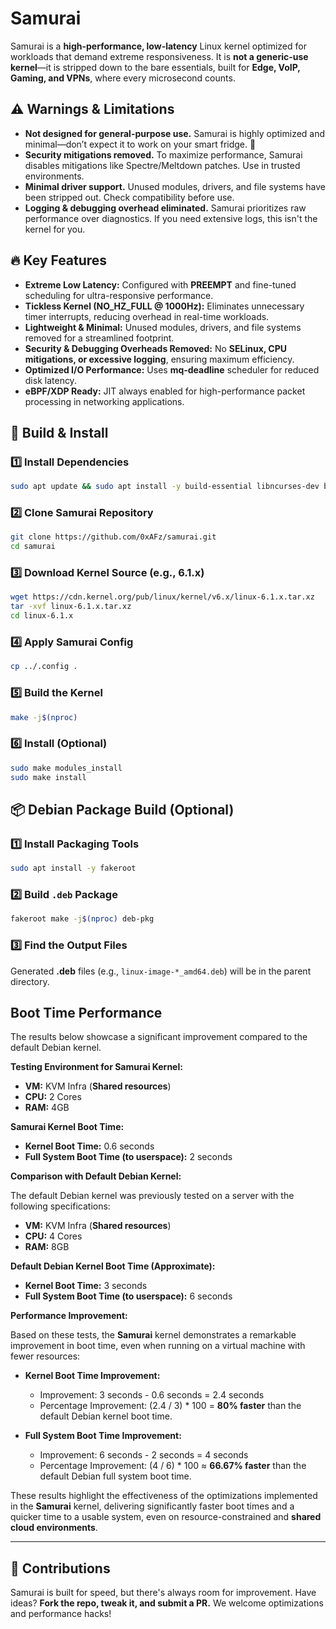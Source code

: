 # Samurai

Samurai is a **high-performance, low-latency** Linux kernel optimized for workloads that demand extreme responsiveness. It is **not a generic-use kernel**—it is stripped down to the bare essentials, built for **Edge, VoIP, Gaming, and VPNs**, where every microsecond counts.

## ⚠️ Warnings & Limitations

- **Not designed for general-purpose use.** Samurai is highly optimized and minimal—don’t expect it to work on your smart fridge. 🧊
- **Security mitigations removed.** To maximize performance, Samurai disables mitigations like Spectre/Meltdown patches. Use in trusted environments.
- **Minimal driver support.** Unused modules, drivers, and file systems have been stripped out. Check compatibility before use.
- **Logging & debugging overhead eliminated.** Samurai prioritizes raw performance over diagnostics. If you need extensive logs, this isn't the kernel for you.

## 🔥 Key Features

- **Extreme Low Latency:** Configured with **PREEMPT** and fine-tuned scheduling for ultra-responsive performance.
- **Tickless Kernel (NO_HZ_FULL @ 1000Hz):** Eliminates unnecessary timer interrupts, reducing overhead in real-time workloads.
- **Lightweight & Minimal:** Unused modules, drivers, and file systems removed for a streamlined footprint.
- **Security & Debugging Overheads Removed:** No **SELinux, CPU mitigations, or excessive logging**, ensuring maximum efficiency.
- **Optimized I/O Performance:** Uses **mq-deadline** scheduler for reduced disk latency.
- **eBPF/XDP Ready:** JIT always enabled for high-performance packet processing in networking applications.

## 🚀 Build & Install

### 1️⃣ Install Dependencies
```bash
sudo apt update && sudo apt install -y build-essential libncurses-dev bison flex libssl-dev libelf-dev bc dwarves pahole git
```

### 2️⃣ Clone Samurai Repository
```bash
git clone https://github.com/0xAFz/samurai.git
cd samurai
```

### 3️⃣ Download Kernel Source (e.g., 6.1.x)
```bash
wget https://cdn.kernel.org/pub/linux/kernel/v6.x/linux-6.1.x.tar.xz
tar -xvf linux-6.1.x.tar.xz
cd linux-6.1.x
```

### 4️⃣ Apply Samurai Config
```bash
cp ../.config .
```

### 5️⃣ Build the Kernel
```bash
make -j$(nproc)
```

### 6️⃣ Install (Optional)
```bash
sudo make modules_install
sudo make install
```

## 📦 Debian Package Build (Optional)

### 1️⃣ Install Packaging Tools
```bash
sudo apt install -y fakeroot
```

### 2️⃣ Build `.deb` Package
```bash
fakeroot make -j$(nproc) deb-pkg
```

### 3️⃣ Find the Output Files
Generated **.deb** files (e.g., `linux-image-*_amd64.deb`) will be in the parent directory.

## Boot Time Performance

The results below showcase a significant improvement compared to the default Debian kernel.

**Testing Environment for Samurai Kernel:**

* **VM:** KVM Infra (**Shared resources**)
* **CPU:** 2 Cores
* **RAM:** 4GB

**Samurai Kernel Boot Time:**

* **Kernel Boot Time:** 0.6 seconds
* **Full System Boot Time (to userspace):** 2 seconds

**Comparison with Default Debian Kernel:**

The default Debian kernel was previously tested on a server with the following specifications:
* **VM:** KVM Infra (**Shared resources**)
* **CPU:** 4 Cores
* **RAM:** 8GB

**Default Debian Kernel Boot Time (Approximate):**

* **Kernel Boot Time:** 3 seconds
* **Full System Boot Time (to userspace):** 6 seconds

**Performance Improvement:**

Based on these tests, the **Samurai** kernel demonstrates a remarkable improvement in boot time, even when running on a virtual machine with fewer resources:

* **Kernel Boot Time Improvement:**
    * Improvement: 3 seconds - 0.6 seconds = 2.4 seconds
    * Percentage Improvement: (2.4 / 3) * 100 = **80% faster** than the default Debian kernel boot time.

* **Full System Boot Time Improvement:**
    * Improvement: 6 seconds - 2 seconds = 4 seconds
    * Percentage Improvement: (4 / 6) * 100 ≈ **66.67% faster** than the default Debian full system boot time.

These results highlight the effectiveness of the optimizations implemented in the **Samurai** kernel, delivering significantly faster boot times and a quicker time to a usable system, even on resource-constrained and **shared cloud environments**.

---

## 🤝 Contributions
Samurai is built for speed, but there's always room for improvement. Have ideas? **Fork the repo, tweak it, and submit a PR.** We welcome optimizations and performance hacks!
